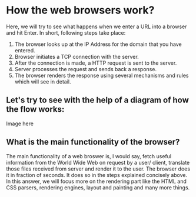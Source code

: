 # How the web browsers work?
 
 Here, we will try to see what happens when we enter a URL into a browser and hit Enter. In short, following steps take place:

 1. The browser looks up at the IP Address for the domain that you have entered.
 2. Browser initiates a TCP connection with the server.
 3. After the connection is made, a HTTP request is sent to the server.
 4. Server processes the request and sends back a response.
 5. The browser renders the response using several mechanisms and rules which will see in detail.
   
   ## Let's try to see with the help of a diagram of how the flow works:

Image here

   ## What is the main functionality of the browser?
    
  The main functionality of a web broswer is, I would say, fetch useful information from the World Wide Web on request by a user/ client, translate those files received from server and render it to the user. The browser does it in fraction of seconds. It does so in the steps explained concisely above. In this answer, we will focus more on the rendering part like the HTML and CSS parsers, rendering engines, layout and painting and many more things. 

  